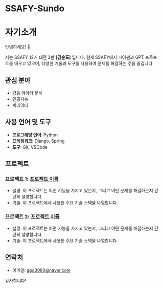 # SSAFY-Sundo

# 자기소개

안녕하세요! 👋

저는 SSAFY 12기 대전 2반 **[김순도]** 입니다. 
현재 SSAFY에서 파이썬과 GPT 프로프트를 배우고 있으며, 다양한 기술과 도구를 사용하여 문제를 해결하는 것을 즐깁니다.

## 관심 분야

- 금융 데이터 분석
- 인공지능
- 빅데이터

## 사용 언어 및 도구

- **프로그래밍 언어**: Python
- **프레임워크**: Django, Spring
- **도구**: Git, VSCode

## 프로젝트

### 프로젝트 1: [프로젝트 이름](https://github.com/your-username/project-repo)

- 설명: 이 프로젝트는 어떤 기능을 가지고 있는지, 그리고 어떤 문제를 해결하는지 간단히 설명합니다.
- 기술: 이 프로젝트에서 사용한 주요 기술 스택을 나열합니다.

### 프로젝트 2: [프로젝트 이름](https://github.com/your-username/project-repo)

- 설명: 이 프로젝트는 어떤 기능을 가지고 있는지, 그리고 어떤 문제를 해결하는지 간단히 설명합니다.
- 기술: 이 프로젝트에서 사용한 주요 기술 스택을 나열합니다.

## 연락처

- 이메일: [ggo3080@naver.com](mailto:ggo3080@naver.com)

감사합니다!

